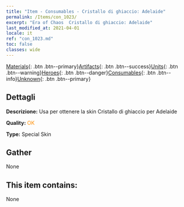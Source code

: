 ```yaml
---
title: "Item - Consumables - Cristallo di ghiaccio: Adelaide"
permalink: /Items/con_1023/
excerpt: "Era of Chaos  Cristallo di ghiaccio: Adelaide"
last_modified_at: 2021-04-01
locale: it
ref: "con_1023.md"
toc: false
classes: wide
---
```

 [Materials](/it/Items/){: .btn .btn--primary}[Artifacts](/it/Items/Artifacts/){: .btn .btn--success}[Units](/it/Items/Units/){: .btn .btn--warning}[Heroes](/it/Items/Heroes/){: .btn .btn--danger}[Consumables](/it/Items/Consumables/){: .btn .btn--info}[Unknown](/it/Items/Unknown/){: .btn .btn--primary}

## Dettagli
 **Descrizione:** Usa per ottenere la skin Cristallo di ghiaccio per Adelaide

 **Quality:** <span style="color: #FF8C00">OK</span>

 **Type:** Special Skin

## Gather

  None

## This item contains:

  None

